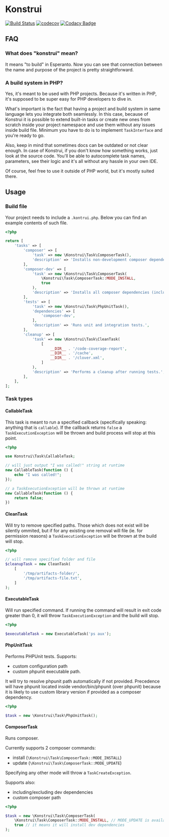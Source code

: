 # Konstrui

[![Build Status](https://travis-ci.org/shazarre/konstrui.svg?branch=master)](https://travis-ci.org/shazarre/konstrui)
[![codecov](https://codecov.io/gh/shazarre/konstrui/branch/master/graph/badge.svg)](https://codecov.io/gh/shazarre/konstrui)
[![Codacy Badge](https://api.codacy.com/project/badge/Grade/872e64c3adf04cfd97c3c44e1e3bcf5a)](https://www.codacy.com/app/leszek-stachowski/konstrui?utm_source=github.com&amp;utm_medium=referral&amp;utm_content=shazarre/konstrui&amp;utm_campaign=Badge_Grade)

## FAQ

### What does "konstrui" mean?

It means "to build" in Esperanto. Now you can see that connection between the 
name and purpose of the project is pretty straightforward.

### A build system in PHP?

Yes, it's meant to be used with PHP projects. Because it's written in PHP, 
it's supposed to be super easy for PHP developers to dive in. 

What's important is the fact that having a project and build system in same
language lets you integrate both seamlessly. In this case, because of Konstrui
it is possible to extend built-in tasks or create new ones from scratch inside
your project namespace and use them without any issues inside build file.
Minimum you have to do is to implement `TaskInterface` and you're ready to go.

Also, keep in mind that sometimes docs can be outdated or not clear enough. In
case of Konstrui, if you don't know how something works, just look at the source
code. You'll be able to autocomplete task names, parameters, see their logic
and it's all without any hassle in your own IDE.

Of course, feel free to use it outside of PHP world, but it's mostly suited 
there.

## Usage

### Build file

Your project needs to include a `.kontrui.php`. Below you can find an example
contents of such file.

```php
<?php

return [
    'tasks' => [
        'composer' => [
            'task' => new \Konstrui\Task\ComposerTask(),
            'description' => 'Installs non-development composer dependencies.',
        ],
        'composer-dev' => [
            'task' => new \Konstrui\Task\ComposerTask(
                \Konstrui\Task\ComposerTask::MODE_INSTALL,
                true
            ),
            'description' => 'Installs all composer dependencies (including dev).',
        ],
        'tests' => [
            'task' => new \Konstrui\Task\PhpUnitTask(),
            'dependencies' => [
                'composer-dev',
            ],
            'description' => 'Runs unit and integration tests.',
        ],
        'cleanup' => [
            'task' => new \Konstrui\Task\CleanTask(
                [
                    __DIR__ . '/code-coverage-report',
                    __DIR__ . '/cache',
                    __DIR__ . '/clover.xml',
                ]
            ),
            'description' => 'Performs a cleanup after running tests.',
        ],
    ],
];
```

### Task types

#### CallableTask

This task is meant to run a specified callback (specifically speaking: anything 
that is `callable`). If the callback returns `false` a `TaskExecutionException` 
will be thrown and build process will stop at this point.


```php
<?php

use Konstrui\Task\CallableTask;

// will just output "I was called!" string at runtime
new CallableTask(function () {
    echo "I was called!";
});

// a TaskExecutionException will be thrown at runtime
new CallableTask(function () {
    return false;
})
```

#### CleanTask

Will try to remove specified paths. Those which does not exist will be silently
ommited, but if for any existing one removal will file (ie. for permission 
reasons) a `TaskExecutionException` will be thrown at the build will
stop.

```php
<?php

// will remove specified folder and file
$cleanupTask = new CleanTask(
    [
        '/tmp/artifacts-folder/',
        '/tmp/artifacts-file.txt',
    ]
);
```

#### ExecutableTask

Will run specified command. If running the command will result in exit code
greater than 0, it will throw `TaskExecutionException` and the build will stop.

```php
<?php

$executableTask = new ExecutableTask('ps aux');
```

#### PhpUnitTask

Performs PHPUnit tests. Supports:
- custom configuration path
- custom phpunit executable path.

It will try to resolve phpunit path automatically if not provided. Precedence
will have phpunit located inside vendor/bin/phpunit (over phpunit) because
it is likely to use custom library version if provided as a composer
dependency.

```php
<?php

$task = new \Konstrui\Task\PhpUnitTask();

```

#### ComposerTask

Runs composer.

Currently supports 2 composer commands:
- install (`\Konstrui\Task\ComposerTask::MODE_INSTALL`)
- update (`\Konstrui\Task\ComposerTask::MODE_UPDATE`)

Specifying any other mode will throw a `TaskCreateException`.

Supports also:
- including/excluding dev dependencies
- custom composer path
 
```php
<?php

$task = new \Konstrui\Task\ComposerTask(
    \Konstrui\Task\ComposerTask::MODE_INSTALL, // MODE_UPDATE is available too
    true // it means it will install dev dependencies
);

```
